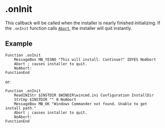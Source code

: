 # .onInit

This callback will be called when the installer is nearly finished initializing. If the `.onInit` function calls [`Abort`][1], the installer will quit instantly.

## Example

    Function .onInit
        MessageBox MB_YESNO "This will install. Continue?" IDYES NoAbort
        Abort ; causes installer to quit.
        NoAbort:
    FunctionEnd

or:

    Function .onInit
        ReadINIStr $INSTDIR $WINDIR\wincmd.ini Configuration InstallDir
        StrCmp $INSTDIR "" 0 NoAbort
        MessageBox MB_OK "Windows Commander not found. Unable to get install path."
        Abort ; causes installer to quit.
        NoAbort:
    FunctionEnd

[1]: ../Commands/Abort.md
